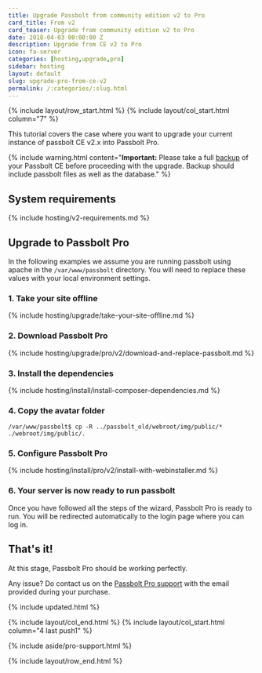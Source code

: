 ```yaml
---
title: Upgrade Passbolt from community edition v2 to Pro
card_title: From v2
card_teaser: Upgrade from community edition v2 to Pro
date: 2018-04-03 00:00:00 Z
description: Upgrade from CE v2 to Pro
icon: fa-server
categories: [hosting,upgrade,pro]
sidebar: hosting
layout: default
slug: upgrade-pro-from-ce-v2
permalink: /:categories/:slug.html
---
```


{% include layout/row_start.html %}
{% include layout/col_start.html column="7" %}

This tutorial covers the case where you want to upgrade your current instance of passbolt CE v2.x into Passbolt Pro.

{% include warning.html
    content="**Important:** Please take a full [backup](/hosting/backup) of your Passbolt CE before proceeding with the upgrade. Backup should include passbolt files as well as the database."
%}

## System requirements
{% include hosting/v2-requirements.md %}

## Upgrade to Passbolt Pro
In the following examples we assume you are running passbolt using apache in the `/var/www/passbolt`
directory. You will need to replace these values with your local environment settings.

### 1. Take your site offline
{% include hosting/upgrade/take-your-site-offline.md %}

### 2. Download Passbolt Pro
{% include hosting/upgrade/pro/v2/download-and-replace-passbolt.md %}

### 3. Install the dependencies
{% include hosting/install/install-composer-dependencies.md %}

### 4. Copy the avatar folder
```shell
/var/www/passbolt$ cp -R ../passbolt_old/webroot/img/public/* ./webroot/img/public/.
```

### 5. Configure Passbolt Pro
{% include hosting/install/pro/v2/install-with-webinstaller.md %}

### 6. Your server is now ready to run passbolt

Once you have followed all the steps of the wizard, Passbolt Pro is ready to run. You will be redirected
automatically to the login page where you can log in.

## That's it!

At this stage, Passbolt Pro should be working perfectly.

Any issue? Do contact us on the [Passbolt Pro support](mailto:contact@passbolt.com) with the email provided during your purchase.

{% include updated.html %}

{% include layout/col_end.html %}
{% include layout/col_start.html column="4 last push1" %}

{% include aside/pro-support.html %}

{% include layout/row_end.html %}
